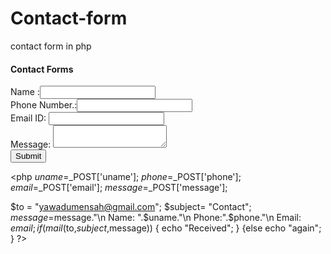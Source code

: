 # Contact-form
contact form in php

<html>
<head>
</head>
<body>
<h4>Contact Forms</h4>
<form method="post"action="sendmail.php">
Name :<input
type="text"name="uname"><br>
Phone Number.:<input
type="text"name="phone"><br>
Email ID: <input
type="text"name="email"><br>
Message: <textarea
name="message">
</textarea><br>
<input type="submit" value="Submit">
</form>
</body>
</html>

<php
$uname=$_POST['uname'];
$phone=$_POST['phone'];
$email=$_POST['email'];
$message=$_POST['message'];

$to = "yawadumensah@gmail.com";
$subject= "Contact";
$message=$message."\n Name:
".$uname."\n Phone:".$phone."\n Email: $email;
if(mail($to,$subject,$message))
{
	echo "Received";
	}
{else
	echo "again";
}
?>
